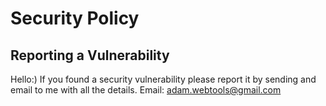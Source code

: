 # Security Policy

## Reporting a Vulnerability

Hello:)
If you found a security vulnerability please report it by sending and email to me with all the details.
Email: adam.webtools@gmail.com
